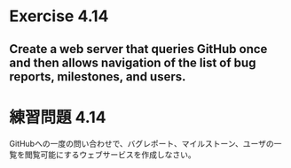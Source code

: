 # Exercise 4.14
Create a web server that queries GitHub once and then allows navigation of the list of bug reports, milestones, and users.
---
# 練習問題 4.14
GitHubへの一度の問い合わせで、バグレポート、マイルストーン、ユーザの一覧を閲覧可能にするウェブサービスを作成しなさい。


